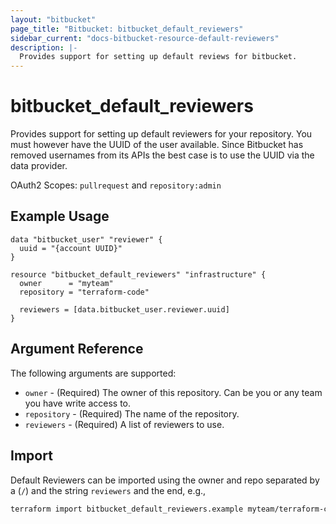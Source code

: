 ```yaml
---
layout: "bitbucket"
page_title: "Bitbucket: bitbucket_default_reviewers"
sidebar_current: "docs-bitbucket-resource-default-reviewers"
description: |-
  Provides support for setting up default reviews for bitbucket.
---
```


# bitbucket\_default\_reviewers

Provides support for setting up default reviewers for your repository. You must however have the UUID of the user available. Since Bitbucket has removed usernames from its APIs the best case is to use the UUID via the data provider.

OAuth2 Scopes: `pullrequest` and `repository:admin`

## Example Usage

```hcl
data "bitbucket_user" "reviewer" {
  uuid = "{account UUID}"
}

resource "bitbucket_default_reviewers" "infrastructure" {
  owner      = "myteam"
  repository = "terraform-code"

  reviewers = [data.bitbucket_user.reviewer.uuid]
}
```

## Argument Reference

The following arguments are supported:

* `owner` - (Required) The owner of this repository. Can be you or any team you
  have write access to.
* `repository` - (Required) The name of the repository.
* `reviewers` - (Required) A list of reviewers to use.

## Import

Default Reviewers can be imported using the owner and repo separated by a (`/`) and the string `reviewers` and the end, e.g.,

```sh
terraform import bitbucket_default_reviewers.example myteam/terraform-code/reviewers
```
